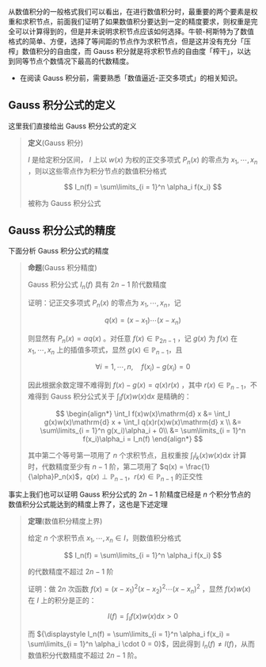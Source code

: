 
从数值积分的一般格式我们可以看出，在进行数值积分时，最重要的两个要素是权重和求积节点，前面我们证明了如果数值积分要达到一定的精度要求，则权重是完全可以计算得到的，但是并未说明求积节点应该如何选择。牛顿-柯斯特为了数值格式的简单、方便，选择了等间距的节点作为求积节点，但是这并没有充分「压榨」数值积分的自由度，而 Gauss 积分就是将求积节点的自由度「榨干」，以达到同等节点个数情况下最高的代数精度。

- 在阅读 Gauss 积分前，需要熟悉「数值逼近-正交多项式」的相关知识。

## Gauss 积分公式的定义

这里我们直接给出 Gauss 积分公式的定义

> **定义**(Gauss 积分)
>
> $I$ 是给定积分区间， $I$ 上以 $w(x)$ 为权的正交多项式 $P_n(x)$ 的零点为 $x_1,\cdots,x_n$ ，则以这些零点作为积分节点的数值积分格式
>
> $$ I_n(f) = \sum\limits_{i = 1}^n \alpha_i f(x_i) $$
>
> 被称为 Gauss 积分公式

## Gauss 积分公式的精度

下面分析 Gauss 积分公式的精度

> **命题**(Gauss 积分精度)
>
> Gauss 积分公式 $I_n(f)$ 具有 $2n-1$ 阶代数精度
>
> 证明：记正交多项式 $P_n(x)$ 的零点为 $x_1,\cdots,x_n$，记
>
> $$q(x) = (x-x_1)\cdots (x-x_n) $$
>
> 则显然有 $P_n(x) = \alpha q(x)$ 。对任意 $f(x) \in \mathbb{P}_{2n-1}$ ，记 $g(x)$ 为 $f(x)$ 在 $x_1,\cdots,x_n$ 上的插值多项式，显然 $g(x) \in \mathbb{P}_{n-1}$，且
>
> $$ \forall i = 1,\cdots,n , \quad f(x_i) - g(x_i) = 0 $$
>
> 因此根据余数定理不难得到 $f(x) - g(x) = q(x) r(x)$ ，其中 $r(x) \in \mathbb{P}_{n-1}$，不难得到 Gauss 积分公式关于 $\int_I f(x)w(x)\mathrm{d} x$ 是精确的：
>
> $$
\begin{align*}
  \int_I f(x)w(x)\mathrm{d} x &= \int_I g(x)w(x)\mathrm{d} x + \int_I q(x)r(x)w(x)\mathrm{d} x \\
  &= \sum\limits_{i = 1}^n g(x_i)\alpha_i + 0\\
  &= \sum\limits_{i = 1}^n f(x_i)\alpha_i = I_n(f)
\end{align*}
$$
>
> 其中第二个等号第一项用了 $n$ 个求积节点，且权重按 $\int_I l_k(x)w(x)\mathrm{d} x$ 计算时，代数精度至少有 $n-1$ 阶，第二项用了 $q(x) = \frac{1}{\alpha}P_n(x)$，$q(x) \perp \mathbb{P}_{n-1}$，$r(x) \in \mathbb{P}_{n-1}$ 的正交性


事实上我们也可以证明 Gauss 积分公式的 $2n-1$ 阶精度已经是 $n$ 个积分节点的数值积分公式能达到的精度上界了，这也是下述定理

> **定理**(数值积分精度上界)
>
> 给定 $n$ 个求积节点 $x_1,\cdots,x_n \in I$，则数值积分格式
>
> $$ I_n(f) = \sum\limits_{i = 1}^n \alpha_i f(x_i) $$ 
>
> 的代数精度不超过 $2n-1$ 阶
>
> 证明：做 $2n$ 次函数 $f(x) = (x-x_1)^2(x-x_2)^2\cdots (x-x_n)^2$ ，显然 $f(x)w(x)$ 在 $I$ 上的积分是正的：
>
> $$ I(f) = \int_I f(x)w(x)\mathrm{d} x > 0 $$
>
> 而 ${\displaystyle I_n(f) = \sum\limits_{i = 1}^n \alpha_i f(x_i) = \sum\limits_{i = 1}^n \alpha_i \cdot 0 = 0}$，因此得到 $I_n(f) \neq I(f)$，从而数值积分代数精度不超过 $2n-1$ 阶。

